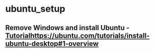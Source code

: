 # ubuntu_setup

## Remove Windows and install Ubuntu - [Tutorial](https://ubuntu.com/tutorials/install-ubuntu-desktop#1-overview)https://ubuntu.com/tutorials/install-ubuntu-desktop#1-overview
